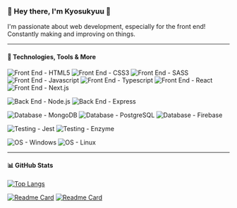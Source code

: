 ### &#x1F44B; Hey there, I'm Kyosukyuu &#x1F44B;

I'm passionate about web development, especially for the front end! Constantly making and improving on things.

---

#### &#x1F527; Technologies, Tools & More

![Front End - HTML5](https://img.shields.io/badge/Front_End-HTML5-blue?logo=html5) ![Front End - CSS3](https://img.shields.io/badge/Front_End-CSS3-blue?logo=css3) ![Front End - SASS](https://img.shields.io/badge/Front_End-SASS-blue?logo=sass) ![Front End - Javascript](https://img.shields.io/badge/Front_End-Javascript-blue?logo=javascript) ![Front End - Typescript](https://img.shields.io/badge/Front_End-Typescript-blue?logo=typescript&logoColor=white) ![Front End - React](https://img.shields.io/badge/Front_End-React-blue?logo=react) ![Front End - Next.js](https://img.shields.io/badge/Front_End-Next.js-blue?logo=next.js)

![Back End - Node.js](https://img.shields.io/badge/Back_End-Node.js-blueviolet?logo=node.js) ![Back End - Express](https://img.shields.io/badge/Back_End-Express-blueviolet?logo=express)

![Database - MongoDB](https://img.shields.io/badge/Database-MongoDB-orange?logo=MongoDB) ![Database - PostgreSQL](https://img.shields.io/badge/Database-PostgreSQL-orange?logo=PostgreSQL&logoColor=white) ![Database - Firebase](https://img.shields.io/badge/Database-Firebase-orange?logo=Firebase)

![Testing - Jest](https://img.shields.io/badge/Testing-Jest-brightgreen?logo=Jest) ![Testing - Enzyme](https://img.shields.io/badge/Testing-Enzyme-brightgreen)

![OS - Windows](https://img.shields.io/badge/OS-Windows-red?logo=Windows) ![OS - Linux](https://img.shields.io/badge/OS-Linux-red?logo=Linux)

---

#### &#x1F4CA; GitHub Stats

[![Top Langs](https://github-readme-stats.vercel.app/api/top-langs/?username=kyosukyuu&layout=compact)](https://github.com/kyosukyuu/)

[![Readme Card](https://github-readme-stats.vercel.app/api/pin/?username=kyosukyuu&repo=betterYoutubePlaylist)](https://github.com/Kyosukyuu/betterYoutubePlaylist) [![Readme Card](https://github-readme-stats.vercel.app/api/pin/?username=kyosukyuu&repo=weatherApp)](https://github.com/Kyosukyuu/weatherApp)
